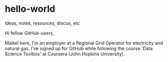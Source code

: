 # hello-world
Ideas, notes, resources, discus, etc

Hi fellow GitHub-users,

Maikel here, I'm an employer at a Regional Grid Operator for electricity and natural gas. 
I've signed up for GitHub while following the course 'Data Science Toolbox' at Coursera (John Hopkins University). 
